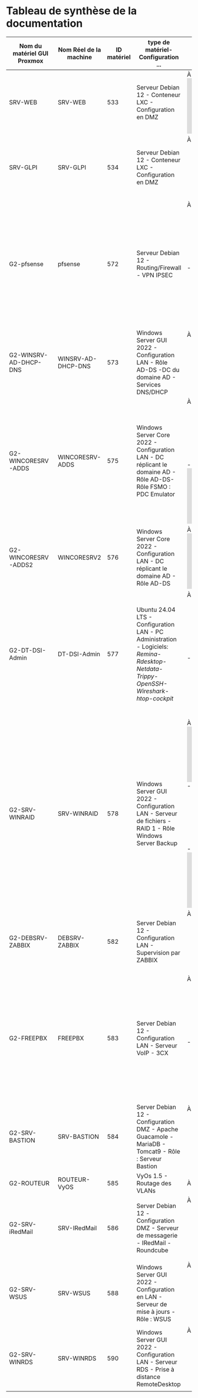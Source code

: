 # Tableau de synthèse de la documentation

| Nom du matériel GUI Proxmox | Nom Réel de la machine | ID matériel | type de matériel-Configuration ... | Statut de la documentation |
|  ---------------------  | ----------------- | ----------------- | --------------- | ------------------------ |
| SRV-WEB                     |  SRV-WEB          | 533               | Serveur Debian 12 - Conteneur LXC - Configuration en DMZ | À jour : ![Guide d'installation](https://github.com/WildCodeSchool/TSSR-2503-P3-G2-BuildYourInfra-EcoTechSolutions/blob/main/S11/Install.md)
| SRV-GLPI                    |  SRV-GLPI         | 534               | Serveur Debian 12 - Conteneur LXC - Configuration en DMZ | À jour : ![Guide d'installation](https://github.com/WildCodeSchool/TSSR-2503-P3-G2-BuildYourInfra-EcoTechSolutions/blob/main/S02-S03/S02-03_Install.md#installation-de-debian-avec-glpi--debsrv-glpi)
| G2-pfsense                  | pfsense           | 572               | Serveur Debian 12 - Routing/Firewall - VPN IPSEC    | À jour : ![Guide d'installation](https://github.com/WildCodeSchool/TSSR-2503-P3-G2-BuildYourInfra-EcoTechSolutions/blob/main/S04/S04_Install.md#Installer-et-configurer-un-pare-feu-pfSense) - ![Installation IPSEC](https://github.com/WildCodeSchool/TSSR-2503-P3-G2-BuildYourInfra-EcoTechSolutions/blob/main/S08/S08_Install.md#IPSEC) |
| G2-WINSRV-AD-DHCP-DNS | WINSRV-AD-DHCP-DNS | 573 | Windows Server GUI 2022  - Configuration LAN - Rôle AD-DS -DC du domaine AD - Services DNS/DHCP| À jour : ![Guide d'installation](https://github.com/WildCodeSchool/TSSR-2503-P3-G2-BuildYourInfra-EcoTechSolutions/blob/main/S02-S03/S02-03_Install.md#installation-des-r%C3%B4les-adds-dhcp-dns--winsrv-adds-dhcp-dns) |
| G2-WINCORESRV-ADDS | WINCORESRV-ADDS | 575 | Windows Server Core 2022 - Configuration LAN - DC réplicant le domaine AD - Rôle AD-DS- Rôle FSMO : PDC Emulator | À jour : ![Guide d'installation](https://github.com/WildCodeSchool/TSSR-2503-P3-G2-BuildYourInfra-EcoTechSolutions/blob/main/S02-S03/S02-03_Install.md#installation-de-windows-server-core--wincoresrv-adds) - ![FSMO](https://github.com/WildCodeSchool/TSSR-2503-P3-G2-BuildYourInfra-EcoTechSolutions/blob/main/S07/S07_Install.md#fsmo)
| G2-WINCORESRV-ADDS2 | WINCORESRV2 | 576 | Windows Server Core 2022 - Configuration LAN - DC réplicant le domaine AD - Rôle AD-DS | À jour : ![Guide d'installation](https://github.com/WildCodeSchool/TSSR-2503-P3-G2-BuildYourInfra-EcoTechSolutions/blob/main/S02-S03/S02-03_Install.md#installation-de-windows-server-core--wincoresrv-adds)
| G2-DT-DSI-Admin | DT-DSI-Admin | 577 | Ubuntu 24.04 LTS - Configuration LAN - PC Administration - Logiciels: _Remina-Rdesktop-Netdata-Trippy-OpenSSH-Wireshark-htop-cockpit_ | À jour : ![Guide d'utilisation](https://github.com/WildCodeSchool/TSSR-2503-P3-G2-BuildYourInfra-EcoTechSolutions/blob/main/S02-S03/S02-03_User_Guide.md) - ![Guide d'installation](https://github.com/WildCodeSchool/TSSR-2503-P3-G2-BuildYourInfra-EcoTechSolutions/blob/main/S02-S03/S02-03_Install.md#installation-du-pc-admin-dt-dsi-admin)
| G2-SRV-WINRAID | SRV-WINRAID | 578 | Windows Server GUI 2022 - Configuration LAN - Serveur de fichiers - RAID 1 - Rôle Windows Server Backup | À jour : ![Guide de Sauvegarde](https://github.com/WildCodeSchool/TSSR-2503-P3-G2-BuildYourInfra-EcoTechSolutions/blob/main/S05/S05_Install.md#sauvegarde-de-donnees) - ![Guide d'installation RAID 1](https://github.com/WildCodeSchool/TSSR-2503-P3-G2-BuildYourInfra-EcoTechSolutions/blob/main/S04/S04_Install.md#Mettre-place-du-RAID-1-sur-un-serveur) - ![Partage de dossiers](https://github.com/WildCodeSchool/TSSR-2503-P3-G2-BuildYourInfra-EcoTechSolutions/blob/main/S04/S04_Install.md#Mise-en-place-du-partage-de-dossier)
| G2-DEBSRV-ZABBIX | DEBSRV-ZABBIX | 582 | Server Debian 12 - Configuration LAN - Supervision par ZABBIX | À jour : ![Guide d'installation Zabbix](https://github.com/WildCodeSchool/TSSR-2503-P3-G2-BuildYourInfra-EcoTechSolutions/blob/main/S05/S05_Install.md#supervision-zabbix)
|G2-FREEPBX | FREEPBX | 583 | Server Debian 12 - Configuration LAN - Serveur VoIP - 3CX | À jour : ![Installation FreePBX](https://github.com/WildCodeSchool/TSSR-2503-P3-G2-BuildYourInfra-EcoTechSolutions/blob/main/S06/S06_Install.md#Ins.FPBX) - ![Configuration 3CX](https://github.com/WildCodeSchool/TSSR-2503-P3-G2-BuildYourInfra-EcoTechSolutions/blob/main/S06/S06_Install.md#Cfg.FPBX)
|G2-SRV-BASTION | SRV-BASTION | 584 | Server Debian 12 - Configuration DMZ - Apache Guacamole - MariaDB - Tomcat9 - Rôle : Serveur Bastion | À jour : ![Guide d'installation du serveur bastion](https://github.com/WildCodeSchool/TSSR-2503-P3-G2-BuildYourInfra-EcoTechSolutions/blob/main/S08/S08_Install.md#Srv-Bastion)
| G2-ROUTEUR | ROUTEUR-VyOS | 585 | VyOs 1.5 - Routage des VLANs | À jour : ![Routeur VyOS]()
| G2-SRV-iRedMail | SRV-IRedMail | 586 | Server Debian 12 -Configuration DMZ - Serveur de messagerie - IRedMail - Roundcube | À jour : ![Guide d'installation IRedMail](https://github.com/WildCodeSchool/TSSR-2503-P3-G2-BuildYourInfra-EcoTechSolutions/blob/main/S06/S06_Install.md#messagerie)
|G2-SRV-WSUS | SRV-WSUS | 588 | Windows Server GUI 2022 - Configuration en LAN - Serveur de mise à jours - Rôle : WSUS | À jour : ![Guide d'installation WSUS](https://github.com/WildCodeSchool/TSSR-2503-P3-G2-BuildYourInfra-EcoTechSolutions/blob/main/S07/S07_Install.md#Srv-WSUS)
| G2-SRV-WINRDS | SRV-WINRDS | 590 | Windows Server GUI 2022 - Configuration LAN - Serveur RDS - Prise à distance RemoteDesktop |  À jour : ![Guide d'installation serveur RDS](https://github.com/WildCodeSchool/TSSR-2503-P3-G2-BuildYourInfra-EcoTechSolutions/blob/main/S08/S08_Install.md#RDP)